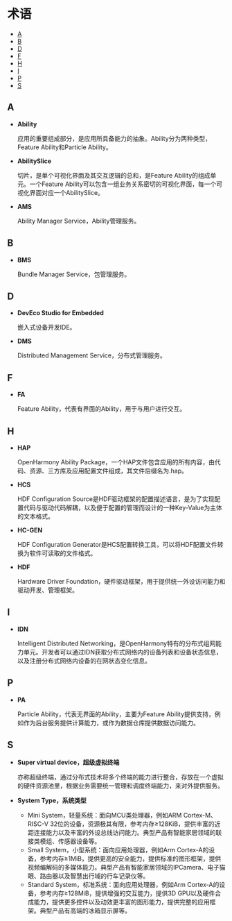 # 术语<a name="ZH-CN_TOPIC_0000001050749051"></a>

-   [A](#section1679023922312)
-   [B](#section62182102017)
-   [D](#section1670294920236)
-   [F](#section5406185415236)
-   [H](#section891816813243)
-   [I](#section10124052142516)
-   [P](#section779354121411)
-   [S](#section25661636182615)

## A<a name="section1679023922312"></a>

-   **Ability**

    应用的重要组成部分，是应用所具备能力的抽象。Ability分为两种类型，Feature Ability和Particle Ability。


-   **AbilitySlice**

    切片，是单个可视化界面及其交互逻辑的总和，是Feature Ability的组成单元。一个Feature Ability可以包含一组业务关系密切的可视化界面，每一个可视化界面对应一个AbilitySlice。

-   **AMS**

    Ability Manager Service，Ability管理服务。


## B<a name="section62182102017"></a>

-   **BMS**

    Bundle Manager Service，包管理服务。


## D<a name="section1670294920236"></a>

-   **DevEco Studio for Embedded**

    嵌入式设备开发IDE。

-   **DMS**

    Distributed Management Service，分布式管理服务。


## F<a name="section5406185415236"></a>

-   **FA**

    Feature Ability，代表有界面的Ability，用于与用户进行交互。


## H<a name="section891816813243"></a>

-   **HAP**

    OpenHarmony Ability Package，一个HAP文件包含应用的所有内容，由代码、资源、三方库及应用配置文件组成，其文件后缀名为.hap。

-   **HCS**

    HDF Configuration Source是HDF驱动框架的配置描述语言，是为了实现配置代码与驱动代码解耦，以及便于配置的管理而设计的一种Key-Value为主体的文本格式。


-   **HC-GEN**

    HDF Configuration Generator是HCS配置转换工具，可以将HDF配置文件转换为软件可读取的文件格式。


-   **HDF**

    Hardware Driver Foundation，硬件驱动框架，用于提供统一外设访问能力和驱动开发、管理框架。


## I<a name="section10124052142516"></a>

-   **IDN**

    Intelligent Distributed Networking，是OpenHarmony特有的分布式组网能力单元。开发者可以通过IDN获取分布式网络内的设备列表和设备状态信息，以及注册分布式网络内设备的在网状态变化信息。


## P<a name="section779354121411"></a>

-   **PA**

    Particle Ability，代表无界面的Ability，主要为Feature Ability提供支持，例如作为后台服务提供计算能力，或作为数据仓库提供数据访问能力。


## S<a name="section25661636182615"></a>

-   **Super virtual device，超级虚拟终端**

    亦称超级终端，通过分布式技术将多个终端的能力进行整合，存放在一个虚拟的硬件资源池里，根据业务需要统一管理和调度终端能力，来对外提供服务。

-   **System Type，系统类型**
    -   Mini System，轻量系统：面向MCU类处理器，例如ARM Cortex-M、RISC-V 32位的设备，资源极其有限，参考内存≥128KiB，提供丰富的近距连接能力以及丰富的外设总线访问能力。典型产品有智能家居领域的联接类模组、传感器设备等。
    -   Small System，小型系统：面向应用处理器，例如Arm Cortex-A的设备，参考内存≥1MiB，提供更高的安全能力，提供标准的图形框架，提供视频编解码的多媒体能力。典型产品有智能家居领域的IPCamera、电子猫眼、路由器以及智慧出行域的行车记录仪等。
    -   Standard System，标准系统：面向应用处理器，例如Arm Cortex-A的设备，参考内存≥128MiB，提供增强的交互能力，提供3D GPU以及硬件合成能力，提供更多控件以及动效更丰富的图形能力，提供完整的应用框架。典型产品有高端的冰箱显示屏等。


